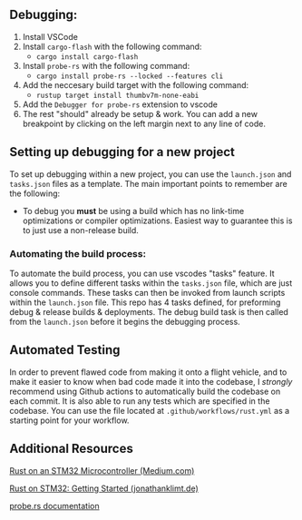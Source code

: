 ## Debugging:
1. Install VSCode
2. Install `cargo-flash` with the following command:
   - `cargo install cargo-flash`
3. Install `probe-rs` with the following command:
   - `cargo install probe-rs --locked --features cli`
4. Add the neccesary build target with the following command:
    - `rustup target install thumbv7m-none-eabi`
5. Add the `Debugger for probe-rs` extension to vscode
6. The rest "should" already be setup & work. You can add a new breakpoint by clicking on the left margin next to any line of code.

## Setting up debugging for a new project
To set up debugging within a new project, you can use the `launch.json` and `tasks.json` files as a template. The main important points to remember are the following:
- To debug you **must** be using a build which has no link-time optimizations or compiler optimizations. Easiest way to guarantee this is to just use a non-release build.

### Automating the build process:
To automate the build process, you can use vscodes "tasks" feature. It allows you to define different tasks within the `tasks.json` file, which are just console commands. These tasks can then be invoked from launch scripts within the `launch.json` file. This repo has 4 tasks defined, for preforming debug & release builds & deployments. The debug build task is then called from the `launch.json` before it begins the debugging process.

## Automated Testing
In order to prevent flawed code from making it onto a flight vehicle, and to make it easier to know when bad code made it into the codebase, I *strongly* recommend using Github actions to automatically build the codebase on each commit. It is also able to run any tests which are specified in the codebase. You can use the file located at `.github/workflows/rust.yml` as a starting point for your workflow.

## Additional Resources
[Rust on an STM32 Microcontroller (Medium.com)](https://medium.com/digitalfrontiers/rust-on-a-stm32-microcontroller-90fac16f6342)

[Rust on STM32: Getting Started (jonathanklimt.de)](https://jonathanklimt.de/electronics/programming/embedded-rust/rust-on-stm32-2/)

[probe.rs documentation](https://probe.rs/docs/getting-started/installation/)
